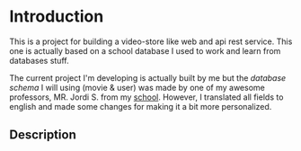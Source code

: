 # Introduction

This is a project for building a video-store like web and api rest service. This one is actually based on a school database I used to work and learn from databases stuff.

The current project I'm developing is actually built by me but the _database schema_ I will using (movie & user) was made by one of my awesome professors, MR. Jordi S. from my [school](http://www.iescarlesvallbona.cat/). However, I translated all fields to english and made some changes for making it a bit more personalized. 

## Description


